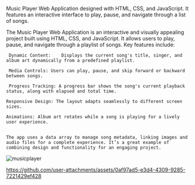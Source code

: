  Music Player Web Application designed with HTML, CSS, and JavaScript. It features an interactive interface to play, pause, and navigate through a list of songs.

 The Music Player Web Application is an interactive and visually appealing project built using HTML, CSS, and JavaScript.
 It allows users to play, pause, and navigate through a playlist of songs.
 Key features include:

     Dynamic Content:    Displays the current song's title, singer, and album art dynamically from a predefined playlist.

     Media Controls: Users can play, pause, and skip forward or backward between songs.

     Progress Tracking: A progress bar shows the song's current playback status, along with elapsed and total time.

    Responsive Design: The layout adapts seamlessly to different screen sizes.

    Animations: Album art rotates while a song is playing for a lively user experience.
    

    The app uses a data array to manage song metadata, linking images and audio files for a complete experience. It’s a great example of combining design and functionality for an engaging project.






![musicplayer](https://github.com/user-attachments/assets/d7c1390d-6f5d-432f-a820-a9866b8cb8ea)


https://github.com/user-attachments/assets/0af97ad5-e3d4-4309-9285-7221429ef428






















